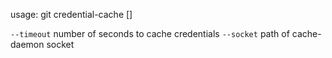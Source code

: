 usage: git credential-cache [<options>] <action>

   `--timeout` <n>         number of seconds to cache credentials
   `--socket` <path>       path of cache-daemon socket

